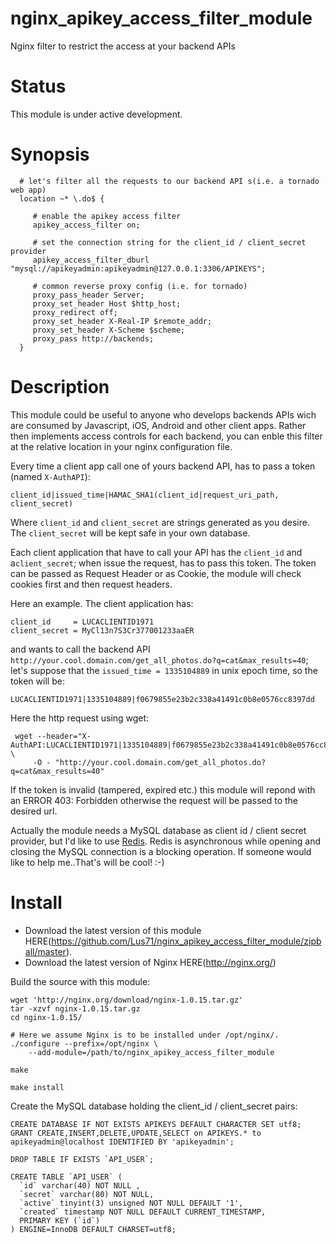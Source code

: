 nginx_apikey_access_filter_module
=================================

Nginx filter to restrict the access at your backend APIs

Status
======

This module is under active development.

Synopsis
========

      # let's filter all the requests to our backend API s(i.e. a tornado web app)
      location ~* \.do$ {

         # enable the apikey access filter
         apikey_access_filter on;

         # set the connection string for the client_id / client_secret provider
         apikey_access_filter_dburl "mysql://apikeyadmin:apikeyadmin@127.0.0.1:3306/APIKEYS";

         # common reverse proxy config (i.e. for tornado)
         proxy_pass_header Server;
         proxy_set_header Host $http_host;
         proxy_redirect off;
         proxy_set_header X-Real-IP $remote_addr;
         proxy_set_header X-Scheme $scheme;
         proxy_pass http://backends;
      }


Description
===========

This module could be useful to anyone who develops backends APIs wich are consumed by Javascript, iOS, Android and other client apps. Rather then implements access controls for each backend, you can enble this filter at the relative location in your nginx configuration file.

Every time a client app call one of yours backend API, has to pass a token (named `X-AuthAPI`):

    client_id|issued_time|HAMAC_SHA1(client_id|request_uri_path, client_secret)

Where `client_id` and `client_secret` are strings generated as you desire. The `client_secret` will be kept safe in your own database.

Each client application that have to call your API has the `client_id` and a`client_secret`; when issue the request, has to pass this token. The token can be passed as Request Header or as Cookie, the module will check cookies first and then request headers.

Here an example. The client application has:

    client_id     = LUCACLIENTID1971
    client_secret = MyCl13n7S3Cr377001233aaER

and wants to call the backend API `http://your.cool.domain.com/get_all_photos.do?q=cat&max_results=40`; let's suppose that the `issued_time = 1335104889` in unix epoch time, so the token will be:

    LUCACLIENTID1971|1335104889|f0679855e23b2c338a41491c0b8e0576cc8397dd

Here the http request using wget:

     wget --header="X-AuthAPI:LUCACLIENTID1971|1335104889|f0679855e23b2c338a41491c0b8e0576cc8397dd" \
         -O - "http://your.cool.domain.com/get_all_photos.do?q=cat&max_results=40"

If the token is invalid (tampered, expired etc.) this module will repond with an ERROR 403: Forbidden otherwise the request will be passed to the desired url.

Actually the module needs a MySQL database as client id / client secret provider, but I'd like to use [Redis](http://redis.io/). Redis is asynchronous while opening and closing the MySQL connection is a blocking operation. If someone would like to help me..That's will be cool! :-)

Install
=======
 
 * Download the latest version of this module HERE(https://github.com/Lus71/nginx_apikey_access_filter_module/zipball/master).
 * Download the latest version of Nginx HERE(http://nginx.org/)

Build the source with this module:

    wget 'http://nginx.org/download/nginx-1.0.15.tar.gz'
    tar -xzvf nginx-1.0.15.tar.gz
    cd nginx-1.0.15/

    # Here we assume Nginx is to be installed under /opt/nginx/.
    ./configure --prefix=/opt/nginx \
        --add-module=/path/to/nginx_apikey_access_filter_module

    make

    make install

Create the MySQL database holding the client_id / client_secret pairs:

    CREATE DATABASE IF NOT EXISTS APIKEYS DEFAULT CHARACTER SET utf8;
    GRANT CREATE,INSERT,DELETE,UPDATE,SELECT on APIKEYS.* to apikeyadmin@localhost IDENTIFIED BY 'apikeyadmin';

    DROP TABLE IF EXISTS `API_USER`;

    CREATE TABLE `API_USER` (
      `id` varchar(40) NOT NULL ,
      `secret` varchar(80) NOT NULL,
      `active` tinyint(3) unsigned NOT NULL DEFAULT '1',
      `created` timestamp NOT NULL DEFAULT CURRENT_TIMESTAMP,
      PRIMARY KEY (`id`)
    ) ENGINE=InnoDB DEFAULT CHARSET=utf8;



